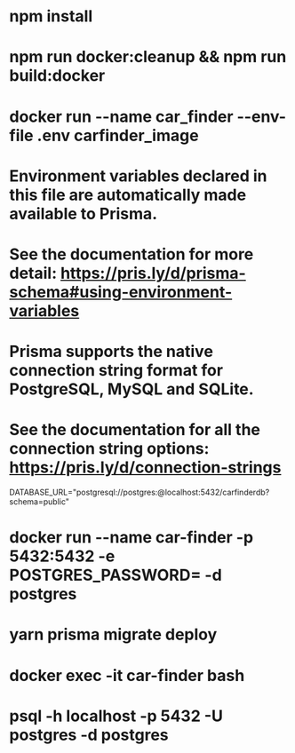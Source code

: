 # npm install
# npm run docker:cleanup && npm run build:docker
# docker run --name car_finder --env-file .env carfinder_image


# Environment variables declared in this file are automatically made available to Prisma.
# See the documentation for more detail: https://pris.ly/d/prisma-schema#using-environment-variables

# Prisma supports the native connection string format for PostgreSQL, MySQL and SQLite.
# See the documentation for all the connection string options: https://pris.ly/d/connection-strings

DATABASE_URL="postgresql://postgres:<pass>@localhost:5432/carfinderdb?schema=public"


# docker run --name car-finder -p 5432:5432 -e POSTGRES_PASSWORD=<pass> -d postgres
# yarn prisma migrate deploy
# docker exec -it car-finder bash
# psql -h localhost -p 5432 -U postgres -d postgres